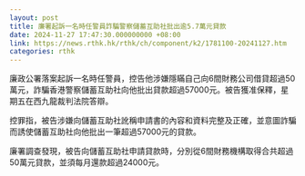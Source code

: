 ```yaml
---
layout: post
title: 廉署起訴一名時任警員詐騙警察儲蓄互助社批出逾5.7萬元貸款
date: 2024-11-27 17:47:30.000000000 +08:00
link: https://news.rthk.hk/rthk/ch/component/k2/1781100-20241127.htm
categories: rthk
---
```


廉政公署落案起訴一名時任警員，控告他涉嫌隱瞞自己向6間財務公司借貸超過50萬元，詐騙香港警察儲蓄互助社向他批出貸款超過57000元。被告獲准保釋，星期五在西九龍裁判法院答辯。

控罪指，被告涉嫌向儲蓄互助社訛稱申請書的內容和資料完整及正確，並意圖詐騙而誘使儲蓄互助社向他批出一筆超過57000元的貸款。

廉署調查發現，被告向儲蓄互助社申請貸款時，分別從6間財務機構取得合共超過50萬元貸款，並須每月還款超過24000元。
